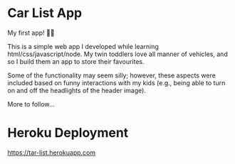 # Car List App

My first app! 🐱‍💻

This is a simple web app I developed while learning html/css/javascript/node. My twin toddlers love all manner of vehicles, and so I build them an app to store their favourites.

Some of the functionality may seem silly; however, these aspects were included based on funny interactions with my kids (e.g., being able to turn on and off the headlights of the header image).

More to follow...

# Heroku Deployment

https://tar-list.herokuapp.com
